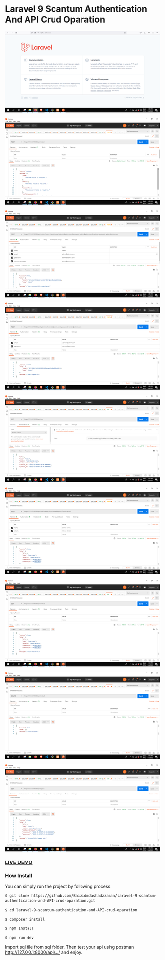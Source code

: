 # Laravel 9 Scantum Authentication And API Crud Oparation  

![Image](sc1.PNG?raw=true "Image")

![Image](sc2.PNG?raw=true "Image")

![Image](sc3.PNG?raw=true "Image")

![Image](sc4.PNG?raw=true "Image")

![Image](sc5.PNG?raw=true "Image")

![Image](sc6.PNG?raw=true "Image")

![Image](sc7.PNG?raw=true "Image")

![Image](sc8.PNG?raw=true "Image")

![Image](sc9.PNG?raw=true "Image")

### <a href="https://baizidmdashadzzaman-next.vercel.app/">LIVE DEMO</a>

### How Install

You can simply run the project by following process
```shell
$ git clone https://github.com/Baizidmdashadzzaman/laravel-9-scantum-authentication-and-API-crud-oparation.git
```
```shell
$ cd laravel-9-scantum-authentication-and-API-crud-oparation
```
```shell
$ composer install
```
```shell
$ npm install
```
```shell
$ npm run dev
```
Import sql file from sql folder.
Then test your api using postman http://127.0.0.1:8000/api/.../ and enjoy.




